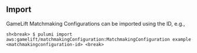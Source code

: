 ## Import

GameLift Matchmaking Configurations can be imported using the ID, e.g.,

<break><break>```sh<break>
$ pulumi import aws:gamelift/matchmakingConfiguration:MatchmakingConfiguration example <matchmakingconfiguration-id>
<break>```<break><break>
